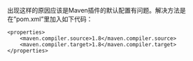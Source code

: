 出现这样的原因应该是Maven插件的默认配置有问题。解决方法是在”pom.xml”里加入如下代码：
```aidl
<properties>
    <maven.compiler.source>1.8</maven.compiler.source>
    <maven.compiler.target>1.8</maven.compiler.target>
</properties>
```
